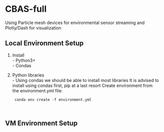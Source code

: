 # CBAS-full
Using Particle mesh devices for environmental sensor streaming and Plotly/Dash for visualization



## Local Environment Setup  

  1. Install     
    - Python3+  
    - Condas
   
  2. Python libraries  
    - Using condas we should be able to install most libraries
      It is advised to install using condas first, pip at a last resort
      Create environment from the environment.yml file:
      <pre><code> conda env create -f environment.yml 
      
      </code></pre>


## VM Environment Setup  

  
